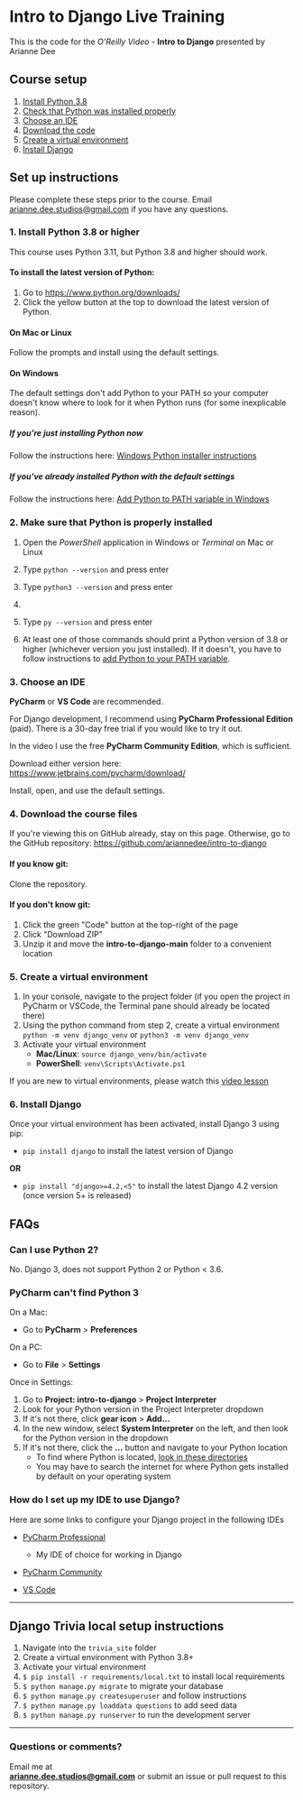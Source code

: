 # Intro to Django Live Training
This is the code for the *O'Reilly Video* - **Intro to Django** presented by Arianne Dee

## Course setup

1. [Install Python 3.8](#1-install-python-38-or-higher)
1. [Check that Python was installed properly](#2-make-sure-that-python-is-properly-installed)
1. [Choose an IDE](#3-choose-an-ide)
1. [Download the code](#4-download-the-course-files)
1. [Create a virtual environment](#5-create-a-virtual-environment)
1. [Install Django](#6-install-django)

## Set up instructions
Please complete these steps prior to the course.
Email 
[arianne.dee.studios@gmail.com](mailto:arianne.dee.studios@gmail.com)
if you have any questions.
### 1. Install Python 3.8 or higher

This course uses Python 3.11, but Python 3.8 and higher should work.

#### To install the latest version of Python:
1. Go to https://www.python.org/downloads/
1. Click the yellow button at the top to download the latest version of Python.

#### On Mac or Linux
Follow the prompts and install using the default settings.

#### On Windows
The default settings don't add Python to your PATH
so your computer doesn't know where to look for it when Python runs
(for some inexplicable reason).

##### If you're just installing Python now
Follow the instructions here: [Windows Python installer instructions](docs/install/WININSTALL.md)

##### If you've already installed Python with the default settings
Follow the instructions here: [Add Python to PATH variable in Windows](docs/install/WINSETPATH.md)

### 2. Make sure that Python is properly installed
1. Open the *PowerShell* application in Windows
   or *Terminal* on Mac or Linux

1. Type `python --version` and press enter

1. Type `python3 --version` and press enter
1. 
2. Type `py --version` and press enter

1. At least one of those commands should print
   a Python version of 3.8 or higher
   (whichever version you just installed).
   If it doesn't, you have to follow instructions to
   [add Python to your PATH variable](docs/install/WINSETPATH.md).

### 3. Choose an IDE
**PyCharm** or **VS Code** are recommended.

For Django development, I recommend using **PyCharm Professional Edition** (paid).
There is a 30-day free trial if you would like to try it out.

In the video I use the free **PyCharm Community Edition**, which is sufficient.

Download either version here: https://www.jetbrains.com/pycharm/download/

Install, open, and use the default settings.

### 4. Download the course files
If you're viewing this on GitHub already, stay on this page.
Otherwise, go to the GitHub repository: https://github.com/ariannedee/intro-to-django

#### If you know git:
Clone the repository.

#### If you don't know git:
1. Click the green "Code" button at the top-right of the page
2. Click "Download ZIP"
3. Unzip it and move the **intro-to-django-main** folder to a convenient location

### 5. Create a virtual environment
1. In your console, navigate to the project folder (if you open the project in PyCharm or VSCode, the Terminal pane should already be located there)
2. Using the python command from step 2, create a virtual environment
`python -m venv django_venv` or `python3 -m venv django_venv`
3. Activate your virtual environment
   - **Mac/Linux**: `source django_venv/bin/activate`
   - **PowerShell**: `venv\Scripts\Activate.ps1`

If you are new to virtual environments, please watch this 
[video lesson](https://learning.oreilly.com/videos/next-level-python/9780136904083/9780136904083-NLP1_01_03_03/)

### 6. Install Django
Once your virtual environment has been activated, install Django 3 using pip:
- `pip install django` to install the latest version of Django
  
**OR**
- `pip install "django>=4.2,<5"` to install the latest Django 4.2 version (once version 5+ is released)

## FAQs
### Can I use Python 2?

No. Django 3, does not support Python 2 or Python < 3.6.

### PyCharm can't find Python 3

On a Mac:
- Go to **PyCharm** > **Preferences**

On a PC:
- Go to **File** > **Settings**

Once in Settings:
1. Go to **Project: intro-to-django** > **Project Interpreter**
1. Look for your Python version in the Project Interpreter dropdown
1. If it's not there, click **gear icon** > **Add...**
1. In the new window, select **System Interpreter** on the left, and then look for the Python version in the dropdown
1. If it's not there, click the **...** button and navigate to your Python location
    - To find where Python is located, [look in these directories](docs/install/PATH_LOCATIONS.md)
    - You may have to search the internet for where Python gets installed by default on your operating system

### How do I set up my IDE to use Django?
Here are some links to configure your Django project in the following IDEs
- [PyCharm Professional](docs/config/PyCharm_Pro.md)
  - My IDE of choice for working in Django
- [PyCharm Community](docs/config/PyCharm_Com.md)

- [VS Code](docs/config/VSCode.md)

---

## Django Trivia local setup instructions

1. Navigate into the `trivia_site` folder
2. Create a virtual environment with Python 3.8+
3. Activate your virtual environment
4. `$ pip install -r requirements/local.txt` to install local requirements
5. `$ python manage.py migrate` to migrate your database
6. `$ python manage.py createsuperuser` and follow instructions
7. `$ python manage.py loaddata questions` to add seed data
8. `$ python manage.py runserver` to run the development server

---


### Questions or comments?

Email me at  
[**arianne.dee.studios@gmail.com**](mailto:arianne.dee.studios@gmail.com) 
or submit an issue or pull request to this repository.